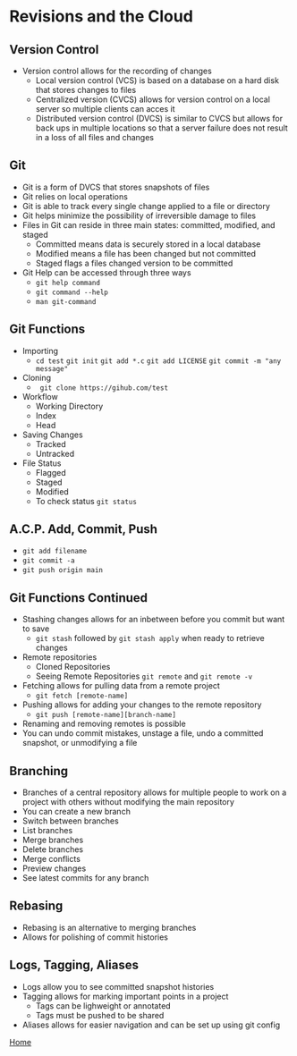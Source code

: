 # Revisions and the Cloud

## Version Control
* Version control allows for the recording of changes
  * Local version control (VCS) is based on a database on a hard disk that stores changes to files
  * Centralized version (CVCS) allows for version control on a local server so multiple clients       can acces it
  * Distributed version control (DVCS) is similar to CVCS but allows for back ups in multiple         locations so that a server failure does not result in a loss of all files and changes

## Git
  * Git is a form of DVCS that stores snapshots of files
  * Git relies on local operations
  * Git is able to track every single change applied to a file or directory
  * Git helps minimize the possibility of irreversible damage to files
  * Files in Git can reside in three main states: committed, modified, and staged
    * Committed means data is securely stored in a local database
    * Modified means a file has been changed but not committed
    * Staged flags a files changed version to be committed
  * Git Help can be accessed through three ways
    * ```git help command```
    * ```git command --help```
    * ```man git-command```
    
## Git Functions
  * Importing
      * ```cd test```
        ```git init```
        ```git add *.c```
        ```git add LICENSE```
        ```git commit -m "any message"```
  * Cloning
    * ``` git clone https://gihub.com/test```
  * Workflow
    * Working Directory
    * Index
    * Head
  * Saving Changes
    * Tracked 
    * Untracked
  * File Status
    * Flagged
    * Staged
    * Modified
    * To check status ```git status```

## A.C.P. Add, Commit, Push
  * ```git add filename```
  * ```git commit -a```
  * ```git push origin main```
  
## Git Functions Continued
  * Stashing changes allows for an inbetween before you commit but want to save
    * ```git stash``` followed by ```git stash apply``` when ready to retrieve       changes
  * Remote repositories
    * Cloned Repositories
    * Seeing Remote Repositories
      ```git remote``` and ```git remote -v```
  * Fetching allows for pulling data from a remote project
    * ```git fetch [remote-name]```
  * Pushing allows for adding your changes to the remote repository
    * ```git push [remote-name][branch-name]```
  * Renaming and removing remotes is possible
  * You can undo commit mistakes, unstage a file, undo a committed snapshot, or unmodifying a file
  
## Branching
  * Branches of a central repository allows for multiple people to work on a project with others without modifying the main repository
  * You can create a new branch
  * Switch between branches
  * List branches
  * Merge branches
  * Delete branches
  * Merge conflicts
  * Preview changes
  * See latest commits for any branch

## Rebasing
  * Rebasing is an alternative to merging branches
  * Allows for polishing of commit histories

## Logs, Tagging, Aliases
  * Logs allow you to see committed snapshot histories
  * Tagging allows for marking important points in a project
    * Tags can be lighweight or annotated
    * Tags must be pushed to be shared
  * Aliases allows for easier navigation and can be set up using git config

[Home](README.md)
    
  
        
  
